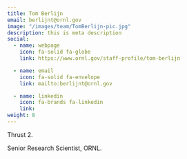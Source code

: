 ```yaml
---
title: Tom Berlijn
email: berlijnt@ornl.gov
image: "/images/team/TomBerlijn-pic.jpg"
description: this is meta description
social:
  - name: webpage
    icon: fa-solid fa-globe
    link: https://www.ornl.gov/staff-profile/tom-berlijn

  - name: email
    icon: fa-solid fa-envelope
    link: mailto:berlijnt@ornl.gov

  - name: linkedin
    icon: fa-brands fa-linkedin
    link: 
weight: 8
---
```

Thrust 2.  
  
Senior Research Scientist, ORNL. 

